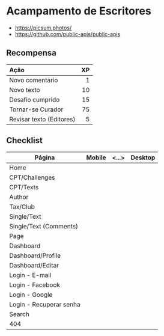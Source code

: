 # Acampamento de Escritores

-  https://picsum.photos/
-  https://github.com/public-apis/public-apis

## Recompensa

| Ação                     |  XP |
| :----------------------- | --: |
| Novo comentário          |   1 |
| Novo texto               |  10 |
| Desafio cumprido         |  15 |
| Tornar-se Curador        |  75 |
| Revisar texto (Editores) |   5 |

## Checklist

| Página                  | Mobile | <...> | Desktop |
| ----------------------- | :----: | :---: | :-----: |
| Home                    |        |       |         |
| CPT/Challenges          |        |       |         |
| CPT/Texts               |        |       |         |
| Author                  |        |       |         |
| Tax/Club                |        |       |         |
| Single/Text             |        |       |         |
| Single/Text (Comments)  |        |       |         |
| Page                    |        |       |         |
| Dashboard               |        |       |         |
| Dashboard/Profile       |        |       |         |
| Dashboard/Editar        |        |       |         |
| Login - E-mail          |        |       |         |
| Login - Facebook        |        |       |         |
| Login - Google          |        |       |         |
| Login - Recuperar senha |        |       |         |
| Search                  |        |       |         |
| 404                     |        |       |         |
